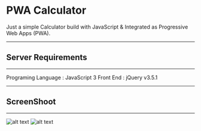 # PWA Calculator

Just a simple Calculator build with JavaScript & Integrated as Progressive Web Apps (PWA).


*******************
## Server Requirements
*******************

Programing Language : JavaScript 3
Front End : jQuery v3.5.1 

************
## ScreenShoot
************
![alt text](https://blogger.googleusercontent.com/img/b/R29vZ2xl/AVvXsEiJyclcYfNmzimuhosfmQ8eVOoRISBWsRMQGhFqU7WRIqHwJmTzcMJ8ELDHqOakk_KixEBJdvsYwFQeUhIG0ptG0JuJ6Do88ePoQ611PhZwd0XnsaUMFYnIHgSSghTHoGSNG7sW1dV3kKavAJHbCbtdqFrSvBTy-NEz6fceZf1KO0xMVZf8phfApUBVRPpt/s320/contoh_hasil_splashscreen_PWA.jpg)
![alt text](https://blogger.googleusercontent.com/img/b/R29vZ2xl/AVvXsEiOTCNzFOGbtveHo4Ak6VMPxYHkUIQqU3c3ED4IptGOM6tjENCEpVp7f8lR4hKXprpMBUPN50Kpm2xjshb2wkmBggHP3Fw5bpFU09ZfZjDK-SagWTIUeKonfEern46d9LXlnkNcOc_hfeLhs-GSvujleZhdkcXU-3gqaTW5vHyUmk4U585MVn3jIJCE1hGO/s320/contoh_hasil_perhitungan_aplikasi_pwa_calculator_sederhana.jpg)
